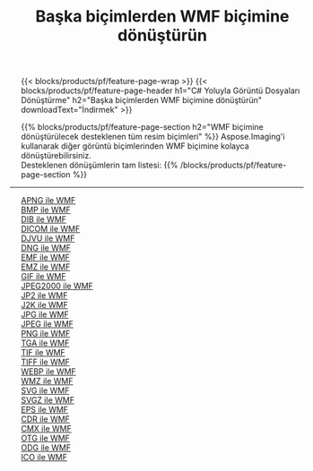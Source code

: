 ﻿---
title: Başka biçimlerden WMF biçimine dönüştürün 
weight: 3920
url: /tr/java/conversion/to/wmf 
lang: tr
langdirlevel: 2
locales: zh-hans,ja,it,ru,de,es,fr,nl,id,lt,pl,pt,vi,tr,ko,zh-hant,ar,hi,th,sv,cs,uk,he
description: Aspose.Imaging'i kullanarak başka biçimlerden WMF biçimine kolayca dönüştürebilirsiniz
---

{{< blocks/products/pf/feature-page-wrap >}}
{{< blocks/products/pf/feature-page-header h1="C# Yoluyla Görüntü Dosyaları Dönüştürme" h2="Başka biçimlerden WMF biçimine dönüştürün" downloadText="İndirmek" >}}


{{% blocks/products/pf/feature-page-section  h2="WMF biçimine dönüştürülecek desteklenen tüm resim biçimleri" %}}
Aspose.Imaging'i kullanarak diğer görüntü biçimlerinden WMF biçimine kolayca dönüştürebilirsiniz.
<br/>
Desteklenen dönüşümlerin tam listesi:
{{% /blocks/products/pf/feature-page-section %}}
<div class="container-fluid productfamilypage bg-gray">
    <div class="convertypes bg-gray agp-content section">
        <div class="container">
		<hr style="margin-left:-20px;"/>
		<div class="row other-converters">
		    <div class='col-md-2 other-converter remove-lp remove-rp'><a href="/imaging/tr/java/conversion/apng-to-wmf" >APNG ile WMF</a></div>
<div class='col-md-2 other-converter remove-lp remove-rp'><a href="/imaging/tr/java/conversion/bmp-to-wmf" >BMP ile WMF</a></div>
<div class='col-md-2 other-converter remove-lp remove-rp'><a href="/imaging/tr/java/conversion/dib-to-wmf" >DIB ile WMF</a></div>
<div class='col-md-2 other-converter remove-lp remove-rp'><a href="/imaging/tr/java/conversion/dicom-to-wmf" >DICOM ile WMF</a></div>
<div class='col-md-2 other-converter remove-lp remove-rp'><a href="/imaging/tr/java/conversion/djvu-to-wmf" >DJVU ile WMF</a></div>
<div class='col-md-2 other-converter remove-lp remove-rp'><a href="/imaging/tr/java/conversion/dng-to-wmf" >DNG ile WMF</a></div>
<div class='col-md-2 other-converter remove-lp remove-rp'><a href="/imaging/tr/java/conversion/emf-to-wmf" >EMF ile WMF</a></div>
<div class='col-md-2 other-converter remove-lp remove-rp'><a href="/imaging/tr/java/conversion/emz-to-wmf" >EMZ ile WMF</a></div>
<div class='col-md-2 other-converter remove-lp remove-rp'><a href="/imaging/tr/java/conversion/gif-to-wmf" >GIF ile WMF</a></div>
<div class='col-md-2 other-converter remove-lp remove-rp'><a href="/imaging/tr/java/conversion/jpeg2000-to-wmf" >JPEG2000 ile WMF</a></div>
<div class='col-md-2 other-converter remove-lp remove-rp'><a href="/imaging/tr/java/conversion/jp2-to-wmf" >JP2 ile WMF</a></div>
<div class='col-md-2 other-converter remove-lp remove-rp'><a href="/imaging/tr/java/conversion/j2k-to-wmf" >J2K ile WMF</a></div>
<div class='col-md-2 other-converter remove-lp remove-rp'><a href="/imaging/tr/java/conversion/jpg-to-wmf" >JPG ile WMF</a></div>
<div class='col-md-2 other-converter remove-lp remove-rp'><a href="/imaging/tr/java/conversion/jpeg-to-wmf" >JPEG ile WMF</a></div>
<div class='col-md-2 other-converter remove-lp remove-rp'><a href="/imaging/tr/java/conversion/png-to-wmf" >PNG ile WMF</a></div>
<div class='col-md-2 other-converter remove-lp remove-rp'><a href="/imaging/tr/java/conversion/tga-to-wmf" >TGA ile WMF</a></div>
<div class='col-md-2 other-converter remove-lp remove-rp'><a href="/imaging/tr/java/conversion/tif-to-wmf" >TIF ile WMF</a></div>
<div class='col-md-2 other-converter remove-lp remove-rp'><a href="/imaging/tr/java/conversion/tiff-to-wmf" >TIFF ile WMF</a></div>
<div class='col-md-2 other-converter remove-lp remove-rp'><a href="/imaging/tr/java/conversion/webp-to-wmf" >WEBP ile WMF</a></div>
<div class='col-md-2 other-converter remove-lp remove-rp'><a href="/imaging/tr/java/conversion/wmz-to-wmf" >WMZ ile WMF</a></div>
<div class='col-md-2 other-converter remove-lp remove-rp'><a href="/imaging/tr/java/conversion/svg-to-wmf" >SVG ile WMF</a></div>
<div class='col-md-2 other-converter remove-lp remove-rp'><a href="/imaging/tr/java/conversion/svgz-to-wmf" >SVGZ ile WMF</a></div>
<div class='col-md-2 other-converter remove-lp remove-rp'><a href="/imaging/tr/java/conversion/eps-to-wmf" >EPS ile WMF</a></div>
<div class='col-md-2 other-converter remove-lp remove-rp'><a href="/imaging/tr/java/conversion/cdr-to-wmf" >CDR ile WMF</a></div>
<div class='col-md-2 other-converter remove-lp remove-rp'><a href="/imaging/tr/java/conversion/cmx-to-wmf" >CMX ile WMF</a></div>
<div class='col-md-2 other-converter remove-lp remove-rp'><a href="/imaging/tr/java/conversion/otg-to-wmf" >OTG ile WMF</a></div>
<div class='col-md-2 other-converter remove-lp remove-rp'><a href="/imaging/tr/java/conversion/odg-to-wmf" >ODG ile WMF</a></div>
<div class='col-md-2 other-converter remove-lp remove-rp'><a href="/imaging/tr/java/conversion/ico-to-wmf" >ICO ile WMF</a></div>
                </div>
        </div>
    </div>
</div>
<br/>

